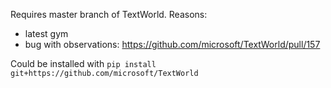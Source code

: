 Requires master branch of TextWorld. Reasons:
* latest gym
* bug with observations: https://github.com/microsoft/TextWorld/pull/157

Could be installed with `pip install git+https://github.com/microsoft/TextWorld`
